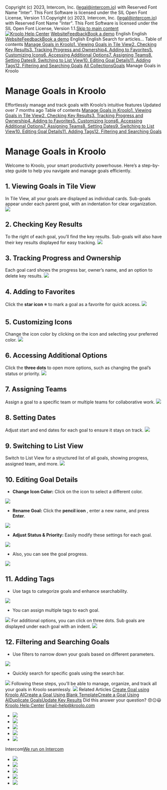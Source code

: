 Copyright (c) 2023, Intercom, Inc. (legal@intercom.io) with Reserved Font Name "Inter". This Font Software is licensed under the SIL Open Font License, Version 1.1.Copyright (c) 2023, Intercom, Inc. (legal@intercom.io) with Reserved Font Name "Inter". This Font Software is licensed under the SIL Open Font License, Version 1.1.[Skip to main content](https://help.kroolo.com/en/articles/9983181-manage-goals-in-kroolo#main-content)
[![Kroolo Help Center](https://downloads.intercomcdn.com/i/o/h4qkzypg/611116/ee699fbf23fef0f6d8d4f666d84c/37cdcedd14003d8fdcfdeda0a05c09cb)](https://help.kroolo.com/en/)
[Website](https://kroolo.com/)[Feedback](https://kroolo.featurebase.app/)[Book a demo](https://kroolo.com/book-demo)
English
English
[Website](https://kroolo.com/)[Feedback](https://kroolo.featurebase.app/)[Book a demo](https://kroolo.com/book-demo)
English
English
Search for articles...
Table of contents
[Manage Goals in Kroolo](https://help.kroolo.com/en/articles/9983181-manage-goals-in-kroolo#h_bed3dd966d)[1. Viewing Goals in Tile View](https://help.kroolo.com/en/articles/9983181-manage-goals-in-kroolo#h_8759e037eb)[2. Checking Key Results](https://help.kroolo.com/en/articles/9983181-manage-goals-in-kroolo#h_95f4a617fa)[3. Tracking Progress and Ownership](https://help.kroolo.com/en/articles/9983181-manage-goals-in-kroolo#h_f5fc292ce4)[4. Adding to Favorites](https://help.kroolo.com/en/articles/9983181-manage-goals-in-kroolo#h_22d3372279)[5. Customizing Icons](https://help.kroolo.com/en/articles/9983181-manage-goals-in-kroolo#h_54f8e7fba2)[6. Accessing Additional Options](https://help.kroolo.com/en/articles/9983181-manage-goals-in-kroolo#h_50051998de)[7. Assigning Teams](https://help.kroolo.com/en/articles/9983181-manage-goals-in-kroolo#h_86c4eca980)[8. Setting Dates](https://help.kroolo.com/en/articles/9983181-manage-goals-in-kroolo#h_3c1af04afa)[9. Switching to List View](https://help.kroolo.com/en/articles/9983181-manage-goals-in-kroolo#h_88bb9fef47)[10. Editing Goal Details](https://help.kroolo.com/en/articles/9983181-manage-goals-in-kroolo#h_a8790b160f)[11. Adding Tags](https://help.kroolo.com/en/articles/9983181-manage-goals-in-kroolo#h_b5cd01b6ee)[12. Filtering and Searching Goals](https://help.kroolo.com/en/articles/9983181-manage-goals-in-kroolo#h_ab152acb0a)
[All Collections](https://help.kroolo.com/en/)[Goals](https://help.kroolo.com/en/collections/9304750-goals)
Manage Goals in Kroolo
# Manage Goals in Kroolo
Effortlessly manage and track goals with Kroolo’s intuitive features
Updated over 7 months ago
Table of contents
[Manage Goals in Kroolo](https://help.kroolo.com/en/articles/9983181-manage-goals-in-kroolo#h_bed3dd966d)[1. Viewing Goals in Tile View](https://help.kroolo.com/en/articles/9983181-manage-goals-in-kroolo#h_8759e037eb)[2. Checking Key Results](https://help.kroolo.com/en/articles/9983181-manage-goals-in-kroolo#h_95f4a617fa)[3. Tracking Progress and Ownership](https://help.kroolo.com/en/articles/9983181-manage-goals-in-kroolo#h_f5fc292ce4)[4. Adding to Favorites](https://help.kroolo.com/en/articles/9983181-manage-goals-in-kroolo#h_22d3372279)[5. Customizing Icons](https://help.kroolo.com/en/articles/9983181-manage-goals-in-kroolo#h_54f8e7fba2)[6. Accessing Additional Options](https://help.kroolo.com/en/articles/9983181-manage-goals-in-kroolo#h_50051998de)[7. Assigning Teams](https://help.kroolo.com/en/articles/9983181-manage-goals-in-kroolo#h_86c4eca980)[8. Setting Dates](https://help.kroolo.com/en/articles/9983181-manage-goals-in-kroolo#h_3c1af04afa)[9. Switching to List View](https://help.kroolo.com/en/articles/9983181-manage-goals-in-kroolo#h_88bb9fef47)[10. Editing Goal Details](https://help.kroolo.com/en/articles/9983181-manage-goals-in-kroolo#h_a8790b160f)[11. Adding Tags](https://help.kroolo.com/en/articles/9983181-manage-goals-in-kroolo#h_b5cd01b6ee)[12. Filtering and Searching Goals](https://help.kroolo.com/en/articles/9983181-manage-goals-in-kroolo#h_ab152acb0a)
# Manage Goals in Kroolo
Welcome to Kroolo, your smart productivity powerhouse. Here’s a step-by-step guide to help you navigate and manage goals efficiently.
## 1. **Viewing Goals in Tile View**
In Tile View, all your goals are displayed as individual cards.
Sub-goals appear under each parent goal, with an indentation for clear organization.
[![](https://downloads.intercomcdn.com/i/o/h4qkzypg/1212292782/8051692994589bc3f04b6dda4a6c/53cd585a-8caa-4566-8c22-3e5ebce9e2c0.png?expires=1747842300&signature=b9d2ed2b96fd75285043778b80e8b8b5f5df2207f753b26ca7aa796cecf94cf4&req=dSImFMt3n4ZXW%2FMW1HO4zc%2BkY4%2BvborYHJSaUTAzdYhlqF8Ufn3ca8FXnQ1w%0AUDBzOotvH3ugMKcRyVs%3D%0A)](https://downloads.intercomcdn.com/i/o/h4qkzypg/1212292782/8051692994589bc3f04b6dda4a6c/53cd585a-8caa-4566-8c22-3e5ebce9e2c0.png?expires=1747842300&signature=b9d2ed2b96fd75285043778b80e8b8b5f5df2207f753b26ca7aa796cecf94cf4&req=dSImFMt3n4ZXW%2FMW1HO4zc%2BkY4%2BvborYHJSaUTAzdYhlqF8Ufn3ca8FXnQ1w%0AUDBzOotvH3ugMKcRyVs%3D%0A)
## **2. Checking Key Results**
To the right of each goal, you’ll find the key results.
Sub-goals will also have their key results displayed for easy tracking.
[![](https://downloads.intercomcdn.com/i/o/h4qkzypg/1212292779/7801f007bcc905e59ef7afa4ddc4/8e05a4f4-2f1d-41be-b634-5f52ad580d04.gif?expires=1747842300&signature=1045314fb389666805111bbae01164cdf757cfb1fd163cc3d4f4dd43ffd01c77&req=dSImFMt3n4ZYUPMW1HO4zXJUGvuEoVdwtx7IJQVn73Yu2YqLtAasCwwSy4T3%0AVs8g9pcdF6w9RSw%2FmHQ%3D%0A)](https://downloads.intercomcdn.com/i/o/h4qkzypg/1212292779/7801f007bcc905e59ef7afa4ddc4/8e05a4f4-2f1d-41be-b634-5f52ad580d04.gif?expires=1747842300&signature=1045314fb389666805111bbae01164cdf757cfb1fd163cc3d4f4dd43ffd01c77&req=dSImFMt3n4ZYUPMW1HO4zXJUGvuEoVdwtx7IJQVn73Yu2YqLtAasCwwSy4T3%0AVs8g9pcdF6w9RSw%2FmHQ%3D%0A)
## 3. **Tracking Progress and Ownership**
Each goal card shows the progress bar, owner’s name, and an option to delete key results.
[![](https://downloads.intercomcdn.com/i/o/h4qkzypg/1212292783/37f3a301386fdb5a1977bc237107/5c1057ad-31f1-42a2-b7e7-ca39404891d0.gif?expires=1747842300&signature=a64b07844776dc9c9492f4e397144a611dc78788cff2fd9f00aa224be4f1f5bf&req=dSImFMt3n4ZXWvMW1HO4zYLm9JEmCGWM0pFFcaH3e2fZNS95o0jmH%2Bl4gOvQ%0AHlJvIlaLn1%2BVa6sS2BI%3D%0A)](https://downloads.intercomcdn.com/i/o/h4qkzypg/1212292783/37f3a301386fdb5a1977bc237107/5c1057ad-31f1-42a2-b7e7-ca39404891d0.gif?expires=1747842300&signature=a64b07844776dc9c9492f4e397144a611dc78788cff2fd9f00aa224be4f1f5bf&req=dSImFMt3n4ZXWvMW1HO4zYLm9JEmCGWM0pFFcaH3e2fZNS95o0jmH%2Bl4gOvQ%0AHlJvIlaLn1%2BVa6sS2BI%3D%0A)
## 4. **Adding to Favorites**
Click the **star icon ⭐** to mark a goal as a favorite for quick access.
[![](https://downloads.intercomcdn.com/i/o/h4qkzypg/1212292785/7ae580b621e03593cb9b8ce1f891/44607ba2-16a3-4647-babd-1757c902a33c.png?expires=1747842300&signature=4c2f20f761c3d4f9c05201a00181350eb0932dd6e040841313a6631c0e0653a5&req=dSImFMt3n4ZXXPMW1HO4zeYuc7IVIFKqUFPm9b%2BJja8RGihX7hOD0An%2Fg0b3%0AAFAztSLuszSZ5gUNQeE%3D%0A)](https://downloads.intercomcdn.com/i/o/h4qkzypg/1212292785/7ae580b621e03593cb9b8ce1f891/44607ba2-16a3-4647-babd-1757c902a33c.png?expires=1747842300&signature=4c2f20f761c3d4f9c05201a00181350eb0932dd6e040841313a6631c0e0653a5&req=dSImFMt3n4ZXXPMW1HO4zeYuc7IVIFKqUFPm9b%2BJja8RGihX7hOD0An%2Fg0b3%0AAFAztSLuszSZ5gUNQeE%3D%0A)
## 5. **Customizing Icons**
Change the icon color by clicking on the icon and selecting your preferred color.
[![](https://downloads.intercomcdn.com/i/o/h4qkzypg/1213449715/63b0e67373b96ae02908e0d2fba8/eedbc640-f525-4716-a8a6-42def79e8031?expires=1747842300&signature=d30b86dc6fba11a94a3cac04a6543ac8ac029fe5ef3921553d869a2dce2636a6&req=dSImFc16lIZeXPMW1HO4zTcSzY8dN4LOmlW6i%2FH6cVbke2SNH3f1fdIcCBJq%0AKfcWZ9h0a1YCjMpMq1A%3D%0A)](https://downloads.intercomcdn.com/i/o/h4qkzypg/1213449715/63b0e67373b96ae02908e0d2fba8/eedbc640-f525-4716-a8a6-42def79e8031?expires=1747842300&signature=d30b86dc6fba11a94a3cac04a6543ac8ac029fe5ef3921553d869a2dce2636a6&req=dSImFc16lIZeXPMW1HO4zTcSzY8dN4LOmlW6i%2FH6cVbke2SNH3f1fdIcCBJq%0AKfcWZ9h0a1YCjMpMq1A%3D%0A)
## **6. Accessing Additional Options**
Click the **three dots** to open more options, such as changing the goal’s status or priority.
[![](https://downloads.intercomcdn.com/i/o/h4qkzypg/1212292789/f296bc8ad53ce91e28f7c7888d4d/0c7081d9-83ec-4fe8-ade2-0f5a9697eb60.gif?expires=1747842300&signature=19637500aca271571bb6ea3f8a2e3778984cb3f8e5ea9d6244d0c65ae2b58ba8&req=dSImFMt3n4ZXUPMW1HO4zecxEpmse3g1z9hDQ92M2uPaSgdcCgRSIu9dkm3S%0AyMo5uh1OJululSjFecY%3D%0A)](https://downloads.intercomcdn.com/i/o/h4qkzypg/1212292789/f296bc8ad53ce91e28f7c7888d4d/0c7081d9-83ec-4fe8-ade2-0f5a9697eb60.gif?expires=1747842300&signature=19637500aca271571bb6ea3f8a2e3778984cb3f8e5ea9d6244d0c65ae2b58ba8&req=dSImFMt3n4ZXUPMW1HO4zecxEpmse3g1z9hDQ92M2uPaSgdcCgRSIu9dkm3S%0AyMo5uh1OJululSjFecY%3D%0A)
## 7. **Assigning Teams**
Assign a goal to a specific team or multiple teams for collaborative work.
[![](https://downloads.intercomcdn.com/i/o/h4qkzypg/1212292793/affbcee4fcb7bb036f778810a537/3cec06b9-9b6c-44fd-ab93-eaacd0811180.gif?expires=1747842300&signature=c70f018eb7ae00d9decb053828fefdf7bbd19e85f4ad7f8cef6748aae1da0a1c&req=dSImFMt3n4ZWWvMW1HO4zV2vKPLKQaPqlZzysL3BjmgzBA3Rispy0aTH8NAJ%0AzAnSyIHasoFluMWltCM%3D%0A)](https://downloads.intercomcdn.com/i/o/h4qkzypg/1212292793/affbcee4fcb7bb036f778810a537/3cec06b9-9b6c-44fd-ab93-eaacd0811180.gif?expires=1747842300&signature=c70f018eb7ae00d9decb053828fefdf7bbd19e85f4ad7f8cef6748aae1da0a1c&req=dSImFMt3n4ZWWvMW1HO4zV2vKPLKQaPqlZzysL3BjmgzBA3Rispy0aTH8NAJ%0AzAnSyIHasoFluMWltCM%3D%0A)
## 8. **Setting Dates**
Adjust start and end dates for each goal to ensure it stays on track.
[![](https://downloads.intercomcdn.com/i/o/h4qkzypg/1213449876/a5ab99db5cd77d1a1afc64be68be/3cec06b9-9b6c-44fd-ab93-eaacd0811180.gif?expires=1747842300&signature=4067688bdf51870bee560a7a110277af6c72360313688bd16acf5f6d327bfd43&req=dSImFc16lIlYX%2FMW1HO4zSBaA4NmwKFk4x9UvGpZAmn9M%2FuKgu833z8GqU6d%0A9P2sDBrID%2Fx%2Fly8jfcI%3D%0A)](https://downloads.intercomcdn.com/i/o/h4qkzypg/1213449876/a5ab99db5cd77d1a1afc64be68be/3cec06b9-9b6c-44fd-ab93-eaacd0811180.gif?expires=1747842300&signature=4067688bdf51870bee560a7a110277af6c72360313688bd16acf5f6d327bfd43&req=dSImFc16lIlYX%2FMW1HO4zSBaA4NmwKFk4x9UvGpZAmn9M%2FuKgu833z8GqU6d%0A9P2sDBrID%2Fx%2Fly8jfcI%3D%0A)
## 9. **Switching to List View**
Switch to List View for a structured list of all goals, showing progress, assigned team, and more.
[![](https://downloads.intercomcdn.com/i/o/h4qkzypg/1212292790/e5d6937b054d4e08dc4f860731cb/6057ff76-f4fd-4baf-bc8b-6d4e25d6fac8.gif?expires=1747842300&signature=4d696fccdae66482243f2f9bb3c02a7b65e471bd4f2b65e83f1801f2a95ffe45&req=dSImFMt3n4ZWWfMW1HO4zZPjqzu09Y7QWm9YE2msg7tgSUTMrFrUR6AVYAHq%0ALf%2BuQQPVD52Wq8k2bPQ%3D%0A)](https://downloads.intercomcdn.com/i/o/h4qkzypg/1212292790/e5d6937b054d4e08dc4f860731cb/6057ff76-f4fd-4baf-bc8b-6d4e25d6fac8.gif?expires=1747842300&signature=4d696fccdae66482243f2f9bb3c02a7b65e471bd4f2b65e83f1801f2a95ffe45&req=dSImFMt3n4ZWWfMW1HO4zZPjqzu09Y7QWm9YE2msg7tgSUTMrFrUR6AVYAHq%0ALf%2BuQQPVD52Wq8k2bPQ%3D%0A)
## 10. **Editing Goal Details**
  * **Change Icon Color:** Click on the icon to select a different color. 


[![](https://downloads.intercomcdn.com/i/o/h4qkzypg/1213718492/1fa9d319722f0202dacd83449e4b/e9232013-cba3-4ee4-8f59-82648d62857d?expires=1747842300&signature=bc8a94a13b5fde703f7a783e34ebbabe8aaff10813433d54dee240f5b110d38c&req=dSImFc5%2FlYVWW%2FMW1HO4zYMA1dT4ItKrHcZSkQWH2gW8z%2BUoU0hqk3EK5IhB%0AjMNwZjkOgALVfnfjs%2F4%3D%0A)](https://downloads.intercomcdn.com/i/o/h4qkzypg/1213718492/1fa9d319722f0202dacd83449e4b/e9232013-cba3-4ee4-8f59-82648d62857d?expires=1747842300&signature=bc8a94a13b5fde703f7a783e34ebbabe8aaff10813433d54dee240f5b110d38c&req=dSImFc5%2FlYVWW%2FMW1HO4zYMA1dT4ItKrHcZSkQWH2gW8z%2BUoU0hqk3EK5IhB%0AjMNwZjkOgALVfnfjs%2F4%3D%0A)
  * **Rename Goal:** Click the **pencil icon** , enter a new name, and press **Enter**.


[![](https://downloads.intercomcdn.com/i/o/h4qkzypg/1212292803/9e5612e43a5e412f4992a70aed11/eae8555a-7d85-448d-860e-94f15f53374f.gif?expires=1747842300&signature=8379419d824c614d7d2aa81ac49818c4526b59a28cafec27816f9b5b5b645e1e&req=dSImFMt3n4lfWvMW1HO4zbzftPdQp5fUkX2eBO%2Bov7NpdJrR7VZb0b2C9Sbj%0ADcnGWJb04OufQsZs%2F50%3D%0A)](https://downloads.intercomcdn.com/i/o/h4qkzypg/1212292803/9e5612e43a5e412f4992a70aed11/eae8555a-7d85-448d-860e-94f15f53374f.gif?expires=1747842300&signature=8379419d824c614d7d2aa81ac49818c4526b59a28cafec27816f9b5b5b645e1e&req=dSImFMt3n4lfWvMW1HO4zbzftPdQp5fUkX2eBO%2Bov7NpdJrR7VZb0b2C9Sbj%0ADcnGWJb04OufQsZs%2F50%3D%0A)
  * **Adjust Status & Priority:** Easily modify these settings for each goal. 


[![](https://downloads.intercomcdn.com/i/o/h4qkzypg/1212292805/d327356d2623792059f69a6cfd3c/f92a8bb8-9648-4a18-9619-0473a86da1a4.png?expires=1747842300&signature=d49ca6adcf65742690b3b95c148e52f3e01885fde995ab77aa19e4c62867c8e0&req=dSImFMt3n4lfXPMW1HO4zWwBxYLjrweCiSbLDFUI01RbedKNWg%2FDQEVmZid1%0AQyOLCqfUQF0XBpKCFKQ%3D%0A)](https://downloads.intercomcdn.com/i/o/h4qkzypg/1212292805/d327356d2623792059f69a6cfd3c/f92a8bb8-9648-4a18-9619-0473a86da1a4.png?expires=1747842300&signature=d49ca6adcf65742690b3b95c148e52f3e01885fde995ab77aa19e4c62867c8e0&req=dSImFMt3n4lfXPMW1HO4zWwBxYLjrweCiSbLDFUI01RbedKNWg%2FDQEVmZid1%0AQyOLCqfUQF0XBpKCFKQ%3D%0A)
  * Also, you can see the goal progress.


[![](https://downloads.intercomcdn.com/i/o/h4qkzypg/1212292800/18e7df18ac6cb6322be3869ed187/52d6020b-2a9f-4d3f-a0cb-4d65f8350f50.png?expires=1747842300&signature=bc6d77b827ad0ff1f016ac9468cbe5bcda313df6174a540992b8b8e26d9654dd&req=dSImFMt3n4lfWfMW1HO4zYpx%2FfmBEmpFECtWwzGH%2BGu%2FCUVJTB%2FJtsZOvRyP%0A933LYhEir7nj8z4bDCU%3D%0A)](https://downloads.intercomcdn.com/i/o/h4qkzypg/1212292800/18e7df18ac6cb6322be3869ed187/52d6020b-2a9f-4d3f-a0cb-4d65f8350f50.png?expires=1747842300&signature=bc6d77b827ad0ff1f016ac9468cbe5bcda313df6174a540992b8b8e26d9654dd&req=dSImFMt3n4lfWfMW1HO4zYpx%2FfmBEmpFECtWwzGH%2BGu%2FCUVJTB%2FJtsZOvRyP%0A933LYhEir7nj8z4bDCU%3D%0A)
## 11. **Adding Tags**
  * Use tags to categorize goals and enhance searchability. 


[![](https://downloads.intercomcdn.com/i/o/h4qkzypg/1212292801/409319cf6af71de3c85a6f277c65/04c0682a-a825-4ce1-bb40-bfc71a592563.gif?expires=1747842300&signature=ced0a11d0e1de17905a6fcf3080c4d0c55f801d419c28d8f4924ae5b26090f2c&req=dSImFMt3n4lfWPMW1HO4zTklRIVs7nTCO0V%2BgA9FartgItcFUPS7X8kdZaVZ%0A96F%2FdLGHkxE7p87lDOo%3D%0A)](https://downloads.intercomcdn.com/i/o/h4qkzypg/1212292801/409319cf6af71de3c85a6f277c65/04c0682a-a825-4ce1-bb40-bfc71a592563.gif?expires=1747842300&signature=ced0a11d0e1de17905a6fcf3080c4d0c55f801d419c28d8f4924ae5b26090f2c&req=dSImFMt3n4lfWPMW1HO4zTklRIVs7nTCO0V%2BgA9FartgItcFUPS7X8kdZaVZ%0A96F%2FdLGHkxE7p87lDOo%3D%0A)
  * You can assign multiple tags to each goal.


[![](https://downloads.intercomcdn.com/i/o/h4qkzypg/1212292808/606b3692e2bb2106b464484c8977/c36f17f9-c35f-439d-a45a-6f393128899f.png?expires=1747842300&signature=8cda1fd7c98ae5997c8864b93bd47490e5fb972fbb4fbc401f8f73b9dcef9ddb&req=dSImFMt3n4lfUfMW1HO4zTq1ovjY0DktvxOFzH%2FdbQBauAOn%2FI2uK7hrm%2Fo0%0AvS1E3cgJdc%2Bj9%2F1twVo%3D%0A)](https://downloads.intercomcdn.com/i/o/h4qkzypg/1212292808/606b3692e2bb2106b464484c8977/c36f17f9-c35f-439d-a45a-6f393128899f.png?expires=1747842300&signature=8cda1fd7c98ae5997c8864b93bd47490e5fb972fbb4fbc401f8f73b9dcef9ddb&req=dSImFMt3n4lfUfMW1HO4zTq1ovjY0DktvxOFzH%2FdbQBauAOn%2FI2uK7hrm%2Fo0%0AvS1E3cgJdc%2Bj9%2F1twVo%3D%0A)
For additional options, you can click on three dots. Sub goals are displayed under each goal with an indent. 
[![](https://downloads.intercomcdn.com/i/o/h4qkzypg/1212292810/96a9b50d2cc7101a6a873846cf69/855d6b9e-a509-45c3-86d4-fec6bfaa7a9f.png?expires=1747842300&signature=a77ac7229274f6a9dfa0bc6fa372052c3d8aa3c92b10a7d12608693a2e9ec404&req=dSImFMt3n4leWfMW1HO4zSIf4z0NIbl5Kivz2gpY3IUqc%2FeA59zJvvahmoUQ%0AzqOMHW8rEXTapxQ%2Bnyg%3D%0A)](https://downloads.intercomcdn.com/i/o/h4qkzypg/1212292810/96a9b50d2cc7101a6a873846cf69/855d6b9e-a509-45c3-86d4-fec6bfaa7a9f.png?expires=1747842300&signature=a77ac7229274f6a9dfa0bc6fa372052c3d8aa3c92b10a7d12608693a2e9ec404&req=dSImFMt3n4leWfMW1HO4zSIf4z0NIbl5Kivz2gpY3IUqc%2FeA59zJvvahmoUQ%0AzqOMHW8rEXTapxQ%2Bnyg%3D%0A)
## 12. **Filtering and Searching Goals**
  * Use filters to narrow down your goals based on different parameters.


[![](https://downloads.intercomcdn.com/i/o/h4qkzypg/1212292806/0db7a5225011ca3c83c5e4f28667/a02bb86b-f561-4944-b028-4faf84e0e877.png?expires=1747842300&signature=4051f3c99a072eef0365b8d7a001590ea928d941c27748bee288c85229c65816&req=dSImFMt3n4lfX%2FMW1HO4zVJOekQjlIGje3emF80%2BKL0HBRAL0cQwfP7qurb2%0ATRGYo7obQlFp3ORm2kE%3D%0A)](https://downloads.intercomcdn.com/i/o/h4qkzypg/1212292806/0db7a5225011ca3c83c5e4f28667/a02bb86b-f561-4944-b028-4faf84e0e877.png?expires=1747842300&signature=4051f3c99a072eef0365b8d7a001590ea928d941c27748bee288c85229c65816&req=dSImFMt3n4lfX%2FMW1HO4zVJOekQjlIGje3emF80%2BKL0HBRAL0cQwfP7qurb2%0ATRGYo7obQlFp3ORm2kE%3D%0A)
  * Quickly search for specific goals using the search bar. 


[![](https://downloads.intercomcdn.com/i/o/h4qkzypg/1212292811/4e770695d32206cf162e5d75d938/13f9bee2-b015-472e-904c-5a023f3a8e11.gif?expires=1747842300&signature=51fa16d1a48f545f8a761672b1b0cee763c2a3ae944bb53d9aa4fe61ec6f7241&req=dSImFMt3n4leWPMW1HO4zW0BHjHoqx70croE0hky3hjOTTjO1PPz2f%2FiCRjW%0A0CzLbrTHPNrXV8W96ZA%3D%0A)](https://downloads.intercomcdn.com/i/o/h4qkzypg/1212292811/4e770695d32206cf162e5d75d938/13f9bee2-b015-472e-904c-5a023f3a8e11.gif?expires=1747842300&signature=51fa16d1a48f545f8a761672b1b0cee763c2a3ae944bb53d9aa4fe61ec6f7241&req=dSImFMt3n4leWPMW1HO4zW0BHjHoqx70croE0hky3hjOTTjO1PPz2f%2FiCRjW%0A0CzLbrTHPNrXV8W96ZA%3D%0A)
Following these steps, you’ll be able to manage, organize, and track all your goals in Kroolo seamlessly.
[![](https://downloads.intercomcdn.com/i/o/h4qkzypg/1212299427/60e553dfc54720777e9310f161ed/cta+2.png?expires=1747842300&signature=f1b495390bb6bb8b8ec993110deb5fae5f2268ee9a58b10f8e23ccf1e4609425&req=dSImFMt3lIVdXvMW1HO4zcBSkohJBqMOHR6%2FoqyfLu2G1xePv3DXqGC2IMEq%0ABIIek6%2Bf61zlI8Esb4c%3D%0A)](https://kroolo.com/)
Related Articles
[Create Goal using Kroolo AI](https://help.kroolo.com/en/articles/9351726-create-goal-using-kroolo-ai)[Create a Goal Using Blank Template](https://help.kroolo.com/en/articles/9974188-create-a-goal-using-blank-template)[Create a Goal Using AI](https://help.kroolo.com/en/articles/9974191-create-a-goal-using-ai)[Duplicate Goals](https://help.kroolo.com/en/articles/9978780-duplicate-goals)[Update Key Results](https://help.kroolo.com/en/articles/9983182-update-key-results)
Did this answer your question?
😞😐😃
[Kroolo Help Center](https://help.kroolo.com/en/)
Email-help@kroolo.com
  * [![](https://intercom.help/kroolo/assets/svg/icon:social-facebook/FFFFFF)](https://www.facebook.com/profile.php?id=61553808299270)
  * [![](https://intercom.help/kroolo/assets/svg/icon:social-linkedin/FFFFFF)](https://www.linkedin.com/company/getkroolo)
  * [![](https://intercom.help/kroolo/assets/svg/icon:social-instagram/FFFFFF)](https://www.instagram.com/getkroolo)
  * [![](https://intercom.help/kroolo/assets/svg/icon:social-youtube/FFFFFF)](https://www.youtube.com/@getkroolo/featured)
  * [![](https://intercom.help/kroolo/assets/svg/icon:social-twitter-x/FFFFFF)](https://www.twitter.com/getkroolo)


Intercom[We run on Intercom](https://www.intercom.com/intercom-link?company=Kroolo&solution=customer-support&utm_campaign=intercom-link&utm_content=We+run+on+Intercom&utm_medium=help-center&utm_referrer=https%3A%2F%2Fhelp.kroolo.com%2Fen%2Farticles%2F9983181-manage-goals-in-kroolo&utm_source=desktop-web)
  * [![](https://intercom.help/kroolo/assets/svg/icon:social-facebook/FFFFFF)](https://www.facebook.com/profile.php?id=61553808299270)
  * [![](https://intercom.help/kroolo/assets/svg/icon:social-linkedin/FFFFFF)](https://www.linkedin.com/company/getkroolo)
  * [![](https://intercom.help/kroolo/assets/svg/icon:social-instagram/FFFFFF)](https://www.instagram.com/getkroolo)
  * [![](https://intercom.help/kroolo/assets/svg/icon:social-youtube/FFFFFF)](https://www.youtube.com/@getkroolo/featured)
  * [![](https://intercom.help/kroolo/assets/svg/icon:social-twitter-x/FFFFFF)](https://www.twitter.com/getkroolo)


